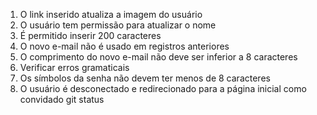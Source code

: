 1. O link inserido atualiza a imagem do usuário
2. O usuário tem permissão para atualizar o nome
3. É permitido inserir 200 caracteres
4. O novo e-mail não é usado em registros anteriores
5. O comprimento do novo e-mail não deve ser inferior a 8 caracteres
6. Verificar erros gramaticais
7. Os símbolos da senha não devem ter menos de 8 caracteres
8. O usuário é desconectado e redirecionado para a página inicial como convidado
git status
